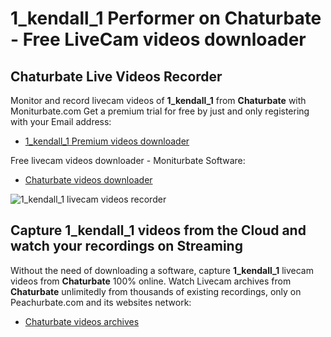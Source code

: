 # 1_kendall_1 Performer on Chaturbate - Free LiveCam videos downloader

## Chaturbate Live Videos Recorder

Monitor and record livecam videos of **1_kendall_1** from **Chaturbate** with Moniturbate.com
Get a premium trial for free by just and only registering with your Email address:
* [1_kendall_1 Premium videos downloader](https://moniturbate.com/request-demo-licence-key.html)

Free livecam videos downloader - Moniturbate Software:
* [Chaturbate videos downloader](https://moniturbate.com/moniturbate-download-software.html)

![1_kendall_1 livecam videos recorder](https://peachurnet.com/templates/moniturbate-software.png)


## Capture 1_kendall_1 videos from the Cloud and watch your recordings on Streaming

Without the need of downloading a software, capture **1_kendall_1** livecam videos from **Chaturbate** 100% online.
Watch Livecam archives from **Chaturbate** unlimitedly from thousands of existing recordings, only on Peachurbate.com and its websites network:
* [Chaturbate videos archives](https://peachurnet.com/)